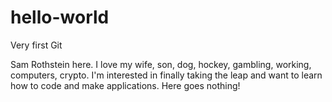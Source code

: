 # hello-world
Very first Git

Sam Rothstein here. I love my wife, son, dog, hockey, gambling, working, computers, crypto. I'm interested in finally taking the leap and want to learn how to code and make applications. Here goes nothing!
